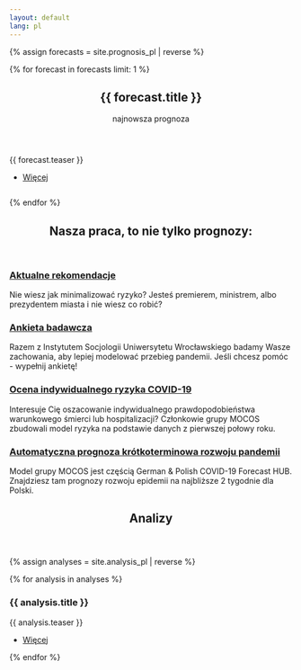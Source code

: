 ```yaml
---
layout: default
lang: pl
---
```


{% assign forecasts = site.prognosis_pl | reverse %}

{% for forecast in forecasts limit: 1 %}

<section id="banner">
    <div class="content">
      <header>
        <h1>{{ forecast.title }} </h1>
        <p>najnowsza prognoza</p>
      </header>
      <p>{{ forecast.teaser }}</p>
      <ul class="actions">
        <li><a href="{{ forecast | absolute_url }}" class="button big">Więcej</a></li>
      </ul>
    </div>
    <span class="image object">
      <img src="{{ forecast.image_teaser }}" alt="" />
    </span>
  </section>

{% endfor %}

<!-- Section -->
<section>
	<header class="major">
		<h2>Nasza praca, to nie tylko prognozy:</h2>
	</header>
	<div class="features">
		<article>
			<span class="icon fa-diamond"></span>
			<div class="content">
				<h3><a href="/pl/recommendations.html">Aktualne rekomendacje</a></h3>
				<p>Nie wiesz jak minimalizować ryzyko? Jesteś premierem, ministrem, albo prezydentem miasta i nie wiesz co robić?
				</p>
			</div>
		</article>
		<article>
			<span class="icon fa-question"></span>
			<div class="content">
				<h3><a href="https://www.socjologia.uni.wroc.pl/Aktualnosci/Ankieta-Spoleczne-uwarunkowania-postaw-wobec-epidemii-koronawirusa">Ankieta badawcza</a></h3>
				<p>Razem z Instytutem Socjologii Uniwersytetu Wrocławskiego badamy Wasze zachowania, aby lepiej modelować przebieg pandemii. Jeśli chcesz pomóc - wypełnij ankietę!</p>
			</div>
		</article>
		<article>
			<span class="icon fa-calculator"></span>
			<div class="content">
				<h3><a href="/pl/risk.html">Ocena indywidualnego ryzyka COVID-19</a></h3>
				<p>Interesuje Cię oszacowanie indywidualnego prawdopodobieństwa warunkowego śmierci lub hospitalizacji? 
				Członkowie grupy MOCOS zbudowali model ryzyka na podstawie danych z pierwszej połowy roku.</p>
			</div>
		</article>
		<article>
			<span class="icon fa-line-chart"></span>
			<div class="content">
				<h3><a href="/pl/automatic.html">Automatyczna prognoza krótkoterminowa rozwoju pandemii</a></h3>
				<p>Model grupy MOCOS jest częścią German & Polish COVID-19 Forecast HUB. Znajdziesz tam prognozy rozwoju epidemii na najbliższe 2 tygodnie dla Polski. </p>
			</div>
		</article>
	</div>
</section>

<!-- Section -->
<section>
	<header class="major">
		<h2>Analizy</h2>
	</header>

{% assign analyses = site.analysis_pl | reverse %}
<div class="posts">
{% for analysis in analyses %}	
		<article>
			<a href="{{ analysis | absolute_url }}" class="image"><img src="{{ analysis.image_teaser }}" alt="" /></a>
			<h3>{{ analysis.title }}</h3>
			<p>{{ analysis.teaser }}</p>
			<ul class="actions">
				<li><a href="{{ analysis | absolute_url }}" class="button">Więcej</a></li>
			</ul>
		</article>
{% endfor %}
</div>

</section>
